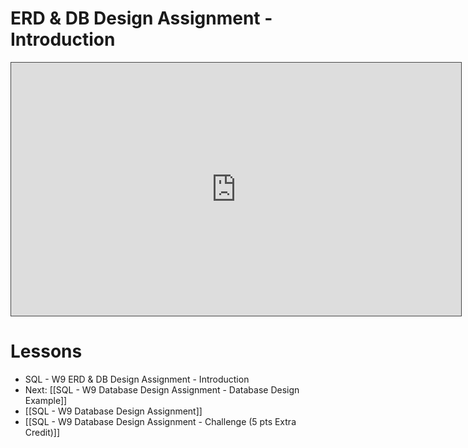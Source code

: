 # ERD & DB Design Assignment - Introduction

<iframe src="https://egator.hosted.panopto.com/Panopto/Pages/Embed.aspx?id=5ac69b2d-794d-4efd-bf92-b12401805881&autoplay=false&offerviewer=true&showtitle=true&showbrand=true&captions=false&interactivity=all" height="405" width="720" style="border: 1px solid #464646;" allowfullscreen allow="autoplay" aria-label="Panopto Embedded Video Player"></iframe>

# Lessons
- SQL - W9 ERD & DB Design Assignment - Introduction
- Next: [[SQL - W9 Database Design Assignment - Database Design Example]]
- [[SQL - W9 Database Design Assignment]]
- [[SQL - W9 Database Design Assignment - Challenge (5 pts Extra Credit)]]
